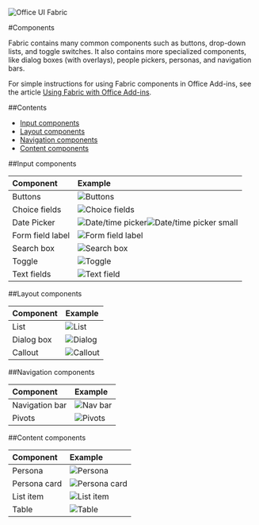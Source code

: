 ![Office UI Fabric](http://odux.azurewebsites.net/github/img/OfficeUIFabricLogoBluePadSm-01.png)

#Components

Fabric contains many common components such as buttons, drop-down lists, and toggle switches. It also contains more specialized components, like dialog boxes (with overlays), people pickers, personas, and navigation bars.

For simple instructions for using Fabric components in Office Add-ins, see the article [Using Fabric with Office Add-ins](https://msdn.microsoft.com/EN-US/library/office/6f46dd69-2ba3-4b0f-9735-7d7394ca2731.aspx).

##Contents

- [Input components](#input-components)
- [Layout components](#layout-components)
- [Navigation components](#navigation-components)
- [Content components](#content-components)


##Input components

|**Component**|**Example**|
|:-----|:-----|
|Buttons|![Buttons](http://odux.azurewebsites.net/github/img/buttons.png)|
|Choice fields|![Choice fields](http://odux.azurewebsites.net/github/img/Choice.png)|
|Date Picker|![Date/time picker](http://i.imgur.com/odFYZjM.png)![Date/time picker small](http://i.imgur.com/k0Yz8Bo.png)
|Form field label|![Form field label](http://odux.azurewebsites.net/github/img/Label.png)|
|Search box|![Search box](http://odux.azurewebsites.net/github/img/Search.png)|
|Toggle|![Toggle](http://odux.azurewebsites.net/github/img/Toggle.png)|
|Text fields|![Text field](http://odux.azurewebsites.net/github/img/TextFields.png)|




##Layout components

|**Component**|**Example**|
|:-----|:-----|
|List|![List](http://odux.azurewebsites.net/github/img/List.png)|
|Dialog box|![Dialog](http://odux.azurewebsites.net/github/img/Dialog.png)|
|Callout|![Callout](http://odux.azurewebsites.net/github/img/Callout.png)|

##Navigation components

|**Component**|**Example**|
|:-----|:-----|
|Navigation bar|![Nav bar](http://odux.azurewebsites.net/github/img/NavBar.png)|
|Pivots|![Pivots](http://odux.azurewebsites.net/github/img/Pivots.png)|

##Content components

|**Component**|**Example**|
|:-----|:-----|
|Persona|![Persona](http://odux.azurewebsites.net/github/img/Persona.png)|
|Persona card|![Persona card](http://odux.azurewebsites.net/github/img/PersonaCard.png)|
|List item|![List item](http://odux.azurewebsites.net/github/img/ListItem.png)|
|Table|![Table](http://odux.azurewebsites.net/github/img/Table.png)|


